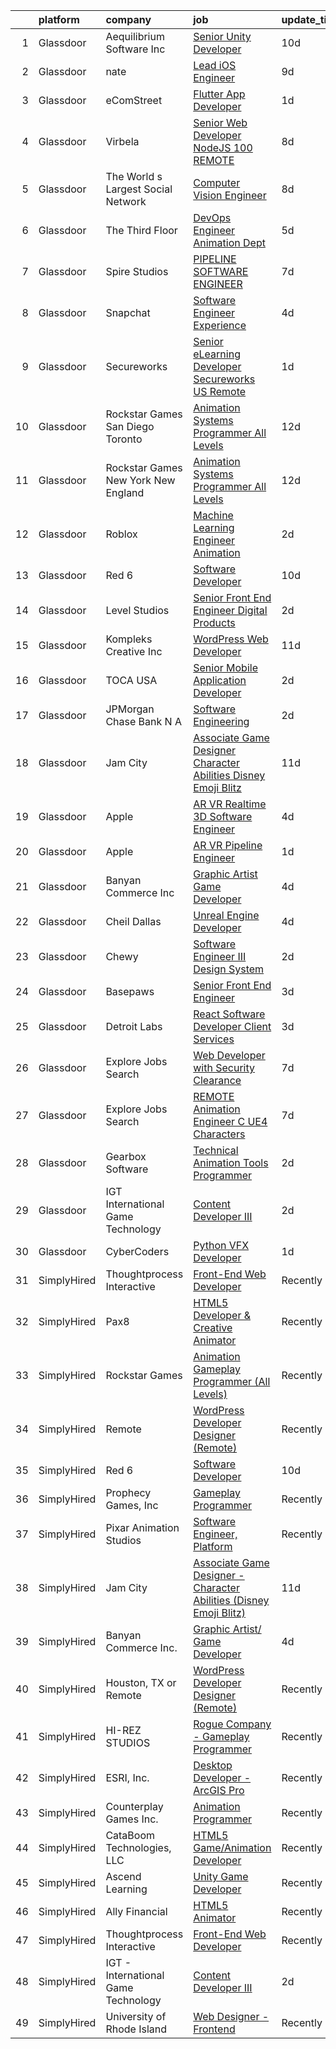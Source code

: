

|    | platform    | company                               | job                                                                                                                                                                                                                                                                                                                                                                                                                                                                                                                                                                                                                                                                                                                                                                                                                                                                                                                                                                                                                                                                                                                                                                                                                                                                                                                                                                     | update_time   | location          |
|---:|:------------|:--------------------------------------|:------------------------------------------------------------------------------------------------------------------------------------------------------------------------------------------------------------------------------------------------------------------------------------------------------------------------------------------------------------------------------------------------------------------------------------------------------------------------------------------------------------------------------------------------------------------------------------------------------------------------------------------------------------------------------------------------------------------------------------------------------------------------------------------------------------------------------------------------------------------------------------------------------------------------------------------------------------------------------------------------------------------------------------------------------------------------------------------------------------------------------------------------------------------------------------------------------------------------------------------------------------------------------------------------------------------------------------------------------------------------|:--------------|:------------------|
|  1 | Glassdoor   | Aequilibrium Software Inc             | [Senior Unity Developer](https://www.glassdoor.com/partner/jobListing.htm?pos=112&ao=1136043&s=58&guid=00000181bdaa8f918b2231218beda293&src=GD_JOB_AD&t=SR&vt=w&ea=1&cs=1_b6d15f23&cb=1656744480964&jobListingId=1007955702190&jrtk=3-0-1g6uql3tr2hei001-1g6uql3ucjoqf800-6a1731a0c97aa529-)                                                                                                                                                                                                                                                                                                                                                                                                                                                                                                                                                                                                                                                                                                                                                                                                                                                                                                                                                                                                                                                                            | 10d           | Remote            |
|  2 | Glassdoor   | nate                                  | [Lead iOS Engineer](https://www.glassdoor.com/partner/jobListing.htm?pos=120&ao=1136043&s=58&guid=00000181bdaa8f918b2231218beda293&src=GD_JOB_AD&t=SR&vt=w&cs=1_fc75ce73&cb=1656744480964&jobListingId=1007956975997&jrtk=3-0-1g6uql3tr2hei001-1g6uql3ucjoqf800-06526f89c955daa9-)                                                                                                                                                                                                                                                                                                                                                                                                                                                                                                                                                                                                                                                                                                                                                                                                                                                                                                                                                                                                                                                                                      | 9d            | New York, NY      |
|  3 | Glassdoor   | eComStreet                            | [Flutter App Developer](https://www.glassdoor.com/partner/jobListing.htm?pos=109&ao=1136043&s=58&guid=00000181bdaa8f918b2231218beda293&src=GD_JOB_AD&t=SR&vt=w&cs=1_61859ff0&cb=1656744480964&jobListingId=1007975688794&jrtk=3-0-1g6uql3tr2hei001-1g6uql3ucjoqf800-7bbed96be77c7c27-)                                                                                                                                                                                                                                                                                                                                                                                                                                                                                                                                                                                                                                                                                                                                                                                                                                                                                                                                                                                                                                                                                  | 1d            | Chicago, IL       |
|  4 | Glassdoor   | Virbela                               | [Senior Web Developer   NodeJS  100  REMOTE ](https://www.glassdoor.com/partner/jobListing.htm?pos=126&ao=1136043&s=58&guid=00000181bdaa8f918b2231218beda293&src=GD_JOB_AD&t=SR&vt=w&cs=1_4e1f2f98&cb=1656744480965&jobListingId=1007959576278&jrtk=3-0-1g6uql3tr2hei001-1g6uql3ucjoqf800-e0a7dd07c48b0da5-)                                                                                                                                                                                                                                                                                                                                                                                                                                                                                                                                                                                                                                                                                                                                                                                                                                                                                                                                                                                                                                                            | 8d            | Houston, TX       |
|  5 | Glassdoor   | The World s Largest Social Network    | [Computer Vision Engineer](https://www.glassdoor.com/partner/jobListing.htm?pos=104&ao=1110586&s=58&guid=00000181bdaa8f918b2231218beda293&src=GD_JOB_AD&t=SR&vt=w&ea=1&cs=1_2397ca1e&cb=1656744480963&jobListingId=1007959309484&cpc=AECEB822CA110EBC&jrtk=3-0-1g6uql3tr2hei001-1g6uql3ucjoqf800-f91bf296f22be02d--6NYlbfkN0DSgjPPcnEdvoK3uuxfISLALE6pB1FR7YSHOr_tSg5_QCn410VK5Ds4bQGcKtrI549F5xEzFGkUcaD9K33LG2vp5YybYRRlQkZ1P4u8dkaX10rPQLGq1oevwC_S4MHkFeola64Xb_Mw8PwpL38EWmczW9zJSmTW0_0rq6if8tQYmyO58_fmAzSc4WUnN89RDbxTsxI8FAT1Q1MBHjvf3ewJCQ1Tw81MDAs89sQ0_KnyFG0wF-ZhE8fkTh9Ag_jM1ovrzgoH7IFg2nmXe-gm0CsMP_bawwCDZbgnZ98NqDf0E7S3WzK33F9Gcak7330S25Tqln3gcj2eOqbvAErJn6SLRUfn8ZJqQ8bcRm3cbXd2EcUmm_Ani-UrSW77BY9-znHfvGHFk0CqSFvjEbrwb6IOlZiC4Wl-qXRu5Bkt2Rki5jvNqncfzus-2Wb_u_v3WOCfjUTNZajwYwPXbtpdw-W3lKseGay37tsXlVbpJ1lWjDB5NH1DLazEqqOdp2TFNKatZlCIZtfq65FpTgDnSNw_zcqRlIEgNKlBJbX5Tk-j0sP_Q8XuXRzCvpDqQGAUSV_Rb3SUg9dtl9EQaxL-TDa2)                                                                                                                                                                                                                                                                                                                                                                                                                     | 8d            | Los Angeles, CA   |
|  6 | Glassdoor   | The Third Floor                       | [DevOps Engineer  Animation Dept  ](https://www.glassdoor.com/partner/jobListing.htm?pos=127&ao=1136043&s=58&guid=00000181bdaa8f918b2231218beda293&src=GD_JOB_AD&t=SR&vt=w&cs=1_896fead5&cb=1656744480965&jobListingId=1007965006849&jrtk=3-0-1g6uql3tr2hei001-1g6uql3ucjoqf800-d5594e4239a66f2d-)                                                                                                                                                                                                                                                                                                                                                                                                                                                                                                                                                                                                                                                                                                                                                                                                                                                                                                                                                                                                                                                                      | 5d            | Los Angeles, CA   |
|  7 | Glassdoor   | Spire Studios                         | [PIPELINE SOFTWARE ENGINEER](https://www.glassdoor.com/partner/jobListing.htm?pos=130&ao=1136043&s=58&guid=00000181bdaa8f918b2231218beda293&src=GD_JOB_AD&t=SR&vt=w&cs=1_ecc0165b&cb=1656744480969&jobListingId=1007961224167&jrtk=3-0-1g6uql3tr2hei001-1g6uql3ucjoqf800-6ff220b5f417c725-)                                                                                                                                                                                                                                                                                                                                                                                                                                                                                                                                                                                                                                                                                                                                                                                                                                                                                                                                                                                                                                                                             | 7d            | Los Angeles, CA   |
|  8 | Glassdoor   | Snapchat                              | [Software Engineer  Experience](https://www.glassdoor.com/partner/jobListing.htm?pos=118&ao=1136043&s=58&guid=00000181bdaa8f918b2231218beda293&src=GD_JOB_AD&t=SR&vt=w&cs=1_c75751cb&cb=1656744480964&jobListingId=1007966580172&jrtk=3-0-1g6uql3tr2hei001-1g6uql3ucjoqf800-72948517541393cd-)                                                                                                                                                                                                                                                                                                                                                                                                                                                                                                                                                                                                                                                                                                                                                                                                                                                                                                                                                                                                                                                                          | 4d            | Los Angeles, CA   |
|  9 | Glassdoor   | Secureworks                           | [Senior eLearning Developer Secureworks   US Remote](https://www.glassdoor.com/partner/jobListing.htm?pos=128&ao=1136043&s=58&guid=00000181bdaa8f918b2231218beda293&src=GD_JOB_AD&t=SR&vt=w&cs=1_d32990eb&cb=1656744480965&jobListingId=1007974487255&jrtk=3-0-1g6uql3tr2hei001-1g6uql3ucjoqf800-755d78615e73ead4-)                                                                                                                                                                                                                                                                                                                                                                                                                                                                                                                                                                                                                                                                                                                                                                                                                                                                                                                                                                                                                                                     | 1d            | Providence, RI    |
| 10 | Glassdoor   | Rockstar Games San Diego   Toronto    | [Animation Systems Programmer  All Levels ](https://www.glassdoor.com/partner/jobListing.htm?pos=113&ao=1136043&s=58&guid=00000181bdaa8f918b2231218beda293&src=GD_JOB_AD&t=SR&vt=w&cs=1_5dcf30c6&cb=1656744480964&jobListingId=1007950728719&jrtk=3-0-1g6uql3tr2hei001-1g6uql3ucjoqf800-9e931be0e57cc988-)                                                                                                                                                                                                                                                                                                                                                                                                                                                                                                                                                                                                                                                                                                                                                                                                                                                                                                                                                                                                                                                              | 12d           | Carlsbad, CA      |
| 11 | Glassdoor   | Rockstar Games New York   New England | [Animation Systems Programmer  All Levels ](https://www.glassdoor.com/partner/jobListing.htm?pos=111&ao=1136043&s=58&guid=00000181bdaa8f918b2231218beda293&src=GD_JOB_AD&t=SR&vt=w&cs=1_820133b0&cb=1656744480964&jobListingId=1007950075293&jrtk=3-0-1g6uql3tr2hei001-1g6uql3ucjoqf800-c95ba7cadc853e58-)                                                                                                                                                                                                                                                                                                                                                                                                                                                                                                                                                                                                                                                                                                                                                                                                                                                                                                                                                                                                                                                              | 12d           | Manhattan         |
| 12 | Glassdoor   | Roblox                                | [Machine Learning Engineer  Animation](https://www.glassdoor.com/partner/jobListing.htm?pos=115&ao=1136043&s=58&guid=00000181bdaa8f918b2231218beda293&src=GD_JOB_AD&t=SR&vt=w&cs=1_a0d9285c&cb=1656744480964&jobListingId=1007971404195&jrtk=3-0-1g6uql3tr2hei001-1g6uql3ucjoqf800-2c45786d963eb6f7-)                                                                                                                                                                                                                                                                                                                                                                                                                                                                                                                                                                                                                                                                                                                                                                                                                                                                                                                                                                                                                                                                   | 2d            | San Mateo, CA     |
| 13 | Glassdoor   | Red 6                                 | [Software Developer](https://www.glassdoor.com/partner/jobListing.htm?pos=103&ao=1110586&s=58&guid=00000181bdaa8f918b2231218beda293&src=GD_JOB_AD&t=SR&vt=w&ea=1&cs=1_d195aa46&cb=1656744480963&jobListingId=1007954506966&cpc=9C4F014304452074&jrtk=3-0-1g6uql3tr2hei001-1g6uql3ucjoqf800-5c4ab0b83e9db3fd--6NYlbfkN0BKgzQyzTF1Q9mOsR1amaS-juVGLjHt5Cdom-gEF9y-xS0Vel0hhr33OUoAFojkZTzCCxyAhIwoQ3SKk3r6crmKD9iTbnHnckuIkOAw5our6bD3BudqyrmfNQD5cy0RhvJxJo-ysTYFanxeGh09IpdfdRulBhDWqkk0Jq2ImeYR9SWRM0iCMeUKtOM3fPJzZTr9_lEe3-hitK_JwTWIUFcRNEqVpQT2DowWN-1EmkjCKAOm9ZqCeW80D7VXiXI1gzXiBg38-y8dh1pvB7bZ35UOGJNj46eO9-atsqS6_le_fd3vW_z_UZ-f5KxraqL5nop1XZ0QUg8vL53Vxu0uqeqAVjiamYBFcYff5pqfi07xtDS6dcd4o-xhT_rrCS80od1NYW1brfiri32m6s3z_-5EPWvAY40bO27S3mUTwGfU8fNgN8UQZNxIfCkh71bl-GHJG7_PKuuJESKY2w7GJ55Chn1K5EV1HBK7T9EkbU1m-Rj0sgg9V5bom0IViqJ99yQ%3D)                                                                                                                                                                                                                                                                                                                                                                                                                                                                                                             | 10d           | Orlando, FL       |
| 14 | Glassdoor   | Level Studios                         | [Senior Front End Engineer  Digital Products](https://www.glassdoor.com/partner/jobListing.htm?pos=119&ao=1136043&s=58&guid=00000181bdaa8f918b2231218beda293&src=GD_JOB_AD&t=SR&vt=w&cs=1_7308b24f&cb=1656744480964&jobListingId=1007972110089&jrtk=3-0-1g6uql3tr2hei001-1g6uql3ucjoqf800-c76a5c5fe2af3c55-)                                                                                                                                                                                                                                                                                                                                                                                                                                                                                                                                                                                                                                                                                                                                                                                                                                                                                                                                                                                                                                                            | 2d            | Dallas, TX        |
| 15 | Glassdoor   | Kompleks Creative  Inc                | [WordPress Web Developer](https://www.glassdoor.com/partner/jobListing.htm?pos=105&ao=1110586&s=58&guid=00000181bdaa8f918b2231218beda293&src=GD_JOB_AD&t=SR&vt=w&ea=1&cs=1_6e6d0866&cb=1656744480963&jobListingId=1007951949433&cpc=3DB599BF2F4828F0&jrtk=3-0-1g6uql3tr2hei001-1g6uql3ucjoqf800-cef96cb07a6042ad--6NYlbfkN0A953Z9EfJZc5Z9y7Wb0NkuJO-5BBnqXCJSieP3bN3oTyWSkGfeYf5lmPyfU-514IfpBeZHRISIo9xWzo8xvUYx1nm89SlsLSKyfGTYseTcN4e7tm4WcDq35SmVIvxfVjZabQ3yfUl_J9e6O4pb2UEyNc-rsBk0ocIFuGB0ugd_edtk3p3vnbqNuhPYH9wQMaRI3OIJGKrVAnJO-o7O403th1Lz2smzfImcmqAlSB1WT4P1_2v96UWlEbgFeAiH8ajoN8t4RMGtBzbZuh0oDhiUmBcl7j56uuYur2xiaHmigldl58P-ccIa65LFIN5yyeLwfxDe-puw-4SQ-gygXGbqlVTNflmLrW4bRU70MYG7PSU1Q397QplQWXOJs2g6D7V-L1sIo2EJdod4VaVpvjnoLecQNumW5cgUy0jaD_cPkIoRpXHq8sPa8qgoo9y8xoT7yhpPVq9E07_GRC-PW-kZxOf1SPhFHPcoRkPuqBWvUPzePtnIdBKgFy1mkDBo9pM%3D)                                                                                                                                                                                                                                                                                                                                                                                                                                                                                                        | 11d           | Durham, NC        |
| 16 | Glassdoor   | TOCA USA                              | [Senior Mobile Application Developer](https://www.glassdoor.com/partner/jobListing.htm?pos=117&ao=1136043&s=58&guid=00000181bdaa8f918b2231218beda293&src=GD_JOB_AD&t=SR&vt=w&ea=1&cs=1_4d7c2c63&cb=1656744480964&jobListingId=1007972151034&jrtk=3-0-1g6uql3tr2hei001-1g6uql3ucjoqf800-c1ec3f5402388a59-)                                                                                                                                                                                                                                                                                                                                                                                                                                                                                                                                                                                                                                                                                                                                                                                                                                                                                                                                                                                                                                                               | 2d            | Costa Mesa, CA    |
| 17 | Glassdoor   | JPMorgan Chase Bank  N A              | [Software Engineering](https://www.glassdoor.com/partner/jobListing.htm?pos=121&ao=1136043&s=58&guid=00000181bdaa8f918b2231218beda293&src=GD_JOB_AD&t=SR&vt=w&cs=1_1abb57d5&cb=1656744480964&jobListingId=1007970014541&jrtk=3-0-1g6uql3tr2hei001-1g6uql3ucjoqf800-377a3630f41f2c6f-)                                                                                                                                                                                                                                                                                                                                                                                                                                                                                                                                                                                                                                                                                                                                                                                                                                                                                                                                                                                                                                                                                   | 2d            | Columbus, OH      |
| 18 | Glassdoor   | Jam City                              | [Associate Game Designer   Character Abilities  Disney Emoji Blitz ](https://www.glassdoor.com/partner/jobListing.htm?pos=122&ao=1136043&s=58&guid=00000181bdaa8f918b2231218beda293&src=GD_JOB_AD&t=SR&vt=w&ea=1&cs=1_a46bc1e6&cb=1656744480968&jobListingId=1007952602160&jrtk=3-0-1g6uql3tr2hei001-1g6uql3ucjoqf800-9823afbd29164a58-)                                                                                                                                                                                                                                                                                                                                                                                                                                                                                                                                                                                                                                                                                                                                                                                                                                                                                                                                                                                                                                | 11d           | Burbank, CA       |
| 19 | Glassdoor   | Apple                                 | [AR VR Realtime 3D Software Engineer](https://www.glassdoor.com/partner/jobListing.htm?pos=107&ao=1110586&s=58&guid=00000181bdaa8f918b2231218beda293&src=GD_JOB_AD&t=SR&vt=w&cs=1_412b32ad&cb=1656744480963&jobListingId=1007967756931&cpc=AC285F3A3ECA6BB0&jrtk=3-0-1g6uql3tr2hei001-1g6uql3ucjoqf800-4806121aec4dd282--6NYlbfkN0BvKrLyj5gPmtZO9T8euul8TCxuuKNOtzRJOomxnwSEodTz2Bc-sPZlbtkML8D-m4pu2NcNAs_Kc2NEh8CThZ9616_LZTY1dZKYSLeqthIwIaV4V8yREmAbG7OXFPG0o0USwSFbce9p6oUBcWVV_0F9uHBt0_SWa4UI5gGY1RfM7YNXCnYt9pN9JVhdZ9ABCezw1_ZH_PKUJXSQBJEFYh18UJBLZ5lhOHXFLLsbU_8lVm_ADR28_eih7OBSsZ6psy8ttMhUyscoZGYfnZXP0dSoatOGnQX58UN_OlfBW1xuNIKo22IsQxWeakFvYgFIsiu9KiucnKbRV3MGpHn14ecaAT7f_EEFulYb0K4VQDhDLyw9NjyrsR_eXqvyjzPdVx60meuJ-sqCJukUdMkQKhdpt-RtYoirGsdcPTvDDQGc_sFW-RAmdDTZqbIqwqZqaMdFJE6tjiZcb7BoSrbGKpov1Ziq_WxtH_DzCTyAvqDOnEPSdS-GTIBfmlUgnDmIYUG7Fo4GfdM9nrZc9lq4w0NQ-hMKylR8o8p8tuVQIsOwlUQfDUnAMgWS8ZrODj99VO3iO8lqT3O_W4tqUKZTci-LbR-alCVir4SbJwuiZJoUWT6EsoV_aah3xLRS6rJIg3xXwpdu8mMf48j_rD5iRwrbEtw5a-JPC75mpk9YSYq16tVxF3lEVsPojriRhDJCdiiDbtyKmkgEYNRhhqnmlbc2WOQQpacG_fWz7pWPJUOxtdU6CYz7xonPWmdW8b9m4_GLrvXWCdbcGUu3IK_gRKAIh-xUUCB7VK5pUnZgHij6aRaaZofYqGVo99hggcw1iCIBEOGP1_cShRJSX01xLY4J6D2eueN2OVGG-4_isEir3sel8AMOl-aexEllQbdDOFH4tnYHj2F_rtfbm0P9jeorVh9hMCTnTZUy9_yumKsKWVuo4_xCywjiIR6Uj8SjQBy7-JG_wYvr7E5gQQLyoNWfU5zDrMI8xww%3D) | 4d            | Boulder, CO       |
| 20 | Glassdoor   | Apple                                 | [AR VR Pipeline Engineer](https://www.glassdoor.com/partner/jobListing.htm?pos=106&ao=1110586&s=58&guid=00000181bdaa8f918b2231218beda293&src=GD_JOB_AD&t=SR&vt=w&cs=1_fc28d8d2&cb=1656744480963&jobListingId=1007972446568&cpc=8795CF9063CD573D&jrtk=3-0-1g6uql3tr2hei001-1g6uql3ucjoqf800-9903d7e89b77dc0a--6NYlbfkN0BvKrLyj5gPmtZO9T8euul8TCxuuKNOtzRJOomxnwSEodTz2Bc-sPZlt2Zgji_QUXEWVZWMiZmYmKSy3wQ7FLJvGu9aVboPlPi7AnS5PdGfOx_xPfqCeqZwb3sN5sK4BdZ5Hs6nZeMisIfxf0uAoycRp7fBD4S6dHicStEinkhGtvUHUqJ3dMGx3FTMZIYog9xluYRcJGNyei0LpsXcZ8_RZ4GyAT0Tf4DIFq29vhNTbhyx4sjP4ybNpaJOlXAMuNb8GBbMi3PZYBQuTqv9UJQn0MUrTRLz-pa_aDlIwNSObZSsiREh3BpqBinse4o76fZ3vQE_RR5dPtinpXWy1DFntM4ne2geO1z0JvR6vRMpeBxfLjcEJzkPDtd717aBVWZUgfKqyCQMrq8B1hO_hfv_PrFeTvlH1PPcrVVbKZgYpWQbMNM_JSq_4nCaTtQLsAO7zl0vja2HAkv561f7DWZJCNj3ji_i62kM3QBHjOY2gd03vowdHdSnwrSn5RW-U__umy9-tcAlHitxc2b1PgJy51GFwsjSOL3ejzun3Hwh1OHDUXpUq20sAmMPmLbAmasD80R7WnrJ8fMy6x_RVYLTZS9rflzmFG9xcaTgYHS_oSrH6HH8H3IOGUjsk2Kn9Fk_iqBU06r9m9biGGCH2CC7CBYYx1spQt34knCs9DegV0XlEpwpFV5gxj8UqeNbnjpgUQ72Mn3XQa7posSEdtsBwJkDbYtA_gMJNMr3VChR6mi1_Ih93nXUK-5Xz4NhQ_fRVOnXfFuaBMRwtksTR2znqc2kxXV3A7d75kOLztR9AVmYHEaMl9T3u6q0_eApAJmVPhicQPhIBv_YuYQV7kHZEzB5EwuO6lwvt35ZWvrZxRjxFAIJskdVVbaWTloQ2rx_qN3HwAk1HTdAdyRt8KXpCjpqnNCl0mTW_zbXXsTZ62u5zoUkDRgCmlc4dxL7ZdbSXBtFk0rzAw%3D%3D)                               | 1d            | Cupertino, CA     |
| 21 | Glassdoor   | Banyan Commerce Inc                   | [Graphic Artist  Game Developer](https://www.glassdoor.com/partner/jobListing.htm?pos=101&ao=1110586&s=58&guid=00000181bdaa8f918b2231218beda293&src=GD_JOB_AD&t=SR&vt=w&ea=1&cs=1_79ada65d&cb=1656744480963&jobListingId=1007966212509&cpc=D2A6DBF304636DC4&jrtk=3-0-1g6uql3tr2hei001-1g6uql3ucjoqf800-197112c6e9a1d03a--6NYlbfkN0AJ9YajiwAf1_6xm8q8dI6Igxc08os5d78_r09uaRSAcwDDgENtzZlxIlgk5fZjk8b79_cvS0WPZXWA0PDif8QNjHVJWJ1bgmPXMRZRJN5Fx6aA07oco2YrbnfK_Y3t74HhDjPSMiooXeCJjtqQHEKI3sRU6U3ANILjFi8teRAqs0OBy6B1j9HqNJYR5DHVCQ-VXUmy1-pwCL_4lRYofzLEmhOtCQ_OJZcGYFSkIhQFdL-O2SYuuOZCspuDlB_mFJ6mgW0MZf0ZSwvQQWT5gWQtLfkiMjMmRkj8-PTbo8y0RtaoOZS8xJ0B3swImMqo91xDIEpJ74bYUHpyoUQiXZ0TJvlhzoH9uTAqKhJjA9AZlLfBMPLj_eUIbE39cFD7cT1pPBPMoJMftaYXngqEjIHtxJyQCy3GUP_qh_rwizHJxlkZ5mJxAet55sMK714m5LtHlqTXHyuxa0MO556IXZfzfMkxgWYNasAYkdScXQ-JmG_70Or9SmZXjtVvWcTXJu4ThRQhMfCSKQ%3D%3D)                                                                                                                                                                                                                                                                                                                                                                                                                                                                                   | 4d            | Pompano Beach, FL |
| 22 | Glassdoor   | Cheil Dallas                          | [Unreal Engine Developer](https://www.glassdoor.com/partner/jobListing.htm?pos=124&ao=1136043&s=58&guid=00000181bdaa8f918b2231218beda293&src=GD_JOB_AD&t=SR&vt=w&ea=1&cs=1_8231522b&cb=1656744480965&jobListingId=1007967314074&jrtk=3-0-1g6uql3tr2hei001-1g6uql3ucjoqf800-4031e959ae6bbf24-)                                                                                                                                                                                                                                                                                                                                                                                                                                                                                                                                                                                                                                                                                                                                                                                                                                                                                                                                                                                                                                                                           | 4d            | Plano, TX         |
| 23 | Glassdoor   | Chewy                                 | [Software Engineer III  Design System](https://www.glassdoor.com/partner/jobListing.htm?pos=129&ao=1136043&s=58&guid=00000181bdaa8f918b2231218beda293&src=GD_JOB_AD&t=SR&vt=w&cs=1_ed6682ce&cb=1656744480969&jobListingId=1007971263294&jrtk=3-0-1g6uql3tr2hei001-1g6uql3ucjoqf800-e20c7bcde2f505b9-)                                                                                                                                                                                                                                                                                                                                                                                                                                                                                                                                                                                                                                                                                                                                                                                                                                                                                                                                                                                                                                                                   | 2d            | Bellevue, WA      |
| 24 | Glassdoor   | Basepaws                              | [Senior Front End Engineer](https://www.glassdoor.com/partner/jobListing.htm?pos=123&ao=1136043&s=58&guid=00000181bdaa8f918b2231218beda293&src=GD_JOB_AD&t=SR&vt=w&cs=1_0aaa7cee&cb=1656744480965&jobListingId=1007969173012&jrtk=3-0-1g6uql3tr2hei001-1g6uql3ucjoqf800-ea886fd0ff051bb9-)                                                                                                                                                                                                                                                                                                                                                                                                                                                                                                                                                                                                                                                                                                                                                                                                                                                                                                                                                                                                                                                                              | 3d            | Remote            |
| 25 | Glassdoor   | Detroit Labs                          | [React Software Developer   Client Services](https://www.glassdoor.com/partner/jobListing.htm?pos=110&ao=1136043&s=58&guid=00000181bdaa8f918b2231218beda293&src=GD_JOB_AD&t=SR&vt=w&cs=1_230b4b73&cb=1656744480964&jobListingId=1007969229379&jrtk=3-0-1g6uql3tr2hei001-1g6uql3ucjoqf800-8b2b00736501c15a-)                                                                                                                                                                                                                                                                                                                                                                                                                                                                                                                                                                                                                                                                                                                                                                                                                                                                                                                                                                                                                                                             | 3d            | Remote            |
| 26 | Glassdoor   | Explore Jobs Search                   | [Web Developer with Security Clearance](https://www.glassdoor.com/partner/jobListing.htm?pos=114&ao=1136043&s=58&guid=00000181bdaa8f918b2231218beda293&src=GD_JOB_AD&t=SR&vt=w&cs=1_1394f54a&cb=1656744480964&jobListingId=1007961450913&jrtk=3-0-1g6uql3tr2hei001-1g6uql3ucjoqf800-7bc8de646e8c788e-)                                                                                                                                                                                                                                                                                                                                                                                                                                                                                                                                                                                                                                                                                                                                                                                                                                                                                                                                                                                                                                                                  | 7d            | Albuquerque, NM   |
| 27 | Glassdoor   | Explore Jobs Search                   | [REMOTE   Animation Engineer   C    UE4  Characters](https://www.glassdoor.com/partner/jobListing.htm?pos=116&ao=1136043&s=58&guid=00000181bdaa8f918b2231218beda293&src=GD_JOB_AD&t=SR&vt=w&cs=1_0832731e&cb=1656744480964&jobListingId=1007961449654&jrtk=3-0-1g6uql3tr2hei001-1g6uql3ucjoqf800-78c61812c99a2118-)                                                                                                                                                                                                                                                                                                                                                                                                                                                                                                                                                                                                                                                                                                                                                                                                                                                                                                                                                                                                                                                     | 7d            | Boston, MA        |
| 28 | Glassdoor   | Gearbox Software                      | [Technical Animation Tools Programmer](https://www.glassdoor.com/partner/jobListing.htm?pos=125&ao=1136043&s=58&guid=00000181bdaa8f918b2231218beda293&src=GD_JOB_AD&t=SR&vt=w&ea=1&cs=1_4e027ddc&cb=1656744480965&jobListingId=1007970248259&jrtk=3-0-1g6uql3tr2hei001-1g6uql3ucjoqf800-132d0b86da67f1fe-)                                                                                                                                                                                                                                                                                                                                                                                                                                                                                                                                                                                                                                                                                                                                                                                                                                                                                                                                                                                                                                                              | 2d            | Frisco, TX        |
| 29 | Glassdoor   | IGT   International Game Technology   | [Content Developer III](https://www.glassdoor.com/partner/jobListing.htm?pos=102&ao=1110586&s=58&guid=00000181bdaa8f918b2231218beda293&src=GD_JOB_AD&t=SR&vt=w&ea=1&cs=1_9f147394&cb=1656744480963&jobListingId=1007971098258&cpc=71532419B2302243&jrtk=3-0-1g6uql3tr2hei001-1g6uql3ucjoqf800-e16d4a7645c50906--6NYlbfkN0C3FGiAGKMufg06vyvXEyGw-21Rz5inohOPof25eO8swrw6TWRIst41YXjqp7YQq9452rKQDxCCV_IA1_XZE23ZbYQJ3O1O-r__jclhSxkrY9Cg6mYeOX6R5kzK4-ftdYp9aaexOnM-pzt6awK5qX_w3w1P0nLQUHhl3_aWO13E54bDWCyN6K6GtcSarFXEkwoOQYi3Lv9NYKDM3MB4-3-zFp35YxBedK5Fs4FLMU8IpZwpOjPotzKLw0ksRB4BfQVpHPadamF2Y53M0lSCHDCngZFIuHNR-P7zLi4o7ZvSQxcuYHK6P-m5WKXkn5Ezu-arPV6Bud-LnS7icDnJ0yoaUQImouvKCbWSokMLZkZL5CypQX_r3pBWvmO6WYSm1d3PZ7Bs8MCXtu8mc6_rhmjuR-7Mz-ESyU2bkFBEwr4VhTGMCrk8GFzFlrXWo0_GAhY55w_mgVm0crgMPgTTlcF0bpUdO7Jv1wj6xfxP9gvTJcIlYoZxCs3UNBzwRDO4MIqISITCsLq21PuweKhNMiZk)                                                                                                                                                                                                                                                                                                                                                                                                                                                                                        | 2d            | Remote            |
| 30 | Glassdoor   | CyberCoders                           | [Python VFX Developer](https://www.glassdoor.com/partner/jobListing.htm?pos=108&ao=1110586&s=58&guid=00000181bdaa8f918b2231218beda293&src=GD_JOB_AD&t=SR&vt=w&ea=1&cs=1_9ea75c43&cb=1656744480964&jobListingId=1007974916955&cpc=8795CF9063CD573D&jrtk=3-0-1g6uql3tr2hei001-1g6uql3ucjoqf800-b783b456dc20f404--6NYlbfkN0CpFJQzrgRR8WqXWK1qKKEqALWJw739KlKqr2H-MSI4eoBlI4EFrmor2FYZMP3muM2QRV5nruVsIqAo83qUygwU-bgOhLH_OgDowbfzMSXVKY1QuXZ4wnoikAnOhCTz50QfWEKQx0acaOcR4Wfy-zr0JUDhEjS6F0wjLcT8A0jEbOtuvhkGyJv7dt5TkDtk1qXjC5swU1z9qcFtXJVpup15ouErIkfTsAQH8qtxa6qLLyCuNpZe3N8mUWpT7kURy5oxagGgxSxojKlvy1i0viTSPMXlTM7aGplwQ9Pr2F7TF6TGFoXgpJrxp5XTezt8Ti8Sy2oX60mIXW8jaMY9pG_Nj-PoMmO8YfIQGVvlvgCAyfKWjcar-k8XIYee6dgf8HhNvKJnMHG30BUpY23-CbyV9_JsBIMafWykknXuDgNV5CijbERbJHVOSRjWpGIHKpVzEQBV0xgqaMLGdNYJQCULi_XmAGvTjrBJa_dZggXcbFlOPowRDhZiT6qU0azI1G6b4E2nYDiWrvk3cANAVr9XuZyAo9otZo_lojCZH2Sx_nZqyVXBLKfSg4MOdy2Sryfldbzlifr-E61lz1TuVJYvULyYib9PgUHMRoNqCGKTCJgqGojaFZxGs67edQFWP5cFkncC7VwoaZdNYd6YIWiQ2DQ65pRHz54mdpuupmfLIO-oeD1H42VAdaxss0srRQJb2ebBbeWIHCWo1mTAZn_Cbdj7dTBRgeYJjiWYcBGw95Vz4JfpsLBklwP-oXCd9Sp-5jAJ1lkSKJE64lZDKZaHpwnhUhCur0YjyqHDF1WHdQVYxOKiayoK38jYE_234ojU0rQjZEGIhn0-vRbDvh9_0weLVSPVK2SdVoD99PmkOWBoXcNFKuWTSCcnZVLShyXu0F5mTaAUogfRowIt3vRRkP2yC7zPQgc2Qn6X7XP3i9jY50bRse4mYPmhIV_yrpaRjILF5j8JoCrb7PpWSYlB)                         | 1d            | Burbank, CA       |
| 31 | SimplyHired | Thoughtprocess Interactive            | [Front-End Web Developer](https://www.simplyhired.com/job/lb0LrEmJuu-febCtCDvKUu2SKeX2KrxDZ5wUbtHaxXSmTUy-rb90nQ?q=animation+developer)                                                                                                                                                                                                                                                                                                                                                                                                                                                                                                                                                                                                                                                                                                                                                                                                                                                                                                                                                                                                                                                                                                                                                                                                                                 | Recently      | St. Louis, MO     |
| 32 | SimplyHired | Pax8                                  | [HTML5 Developer & Creative Animator](https://www.simplyhired.com/job/DcI9boA9QAGhvEhJ0nrKDcXbjJdV-Xc9RNA8XU8-WgXmrk0-CIjjnA?q=animation+developer)                                                                                                                                                                                                                                                                                                                                                                                                                                                                                                                                                                                                                                                                                                                                                                                                                                                                                                                                                                                                                                                                                                                                                                                                                     | Recently      | Denver, CO        |
| 33 | SimplyHired | Rockstar Games                        | [Animation Gameplay Programmer (All Levels)](https://www.simplyhired.com/job/1pSEzXWP6p8ML9piAakVgJAIWzA9LrjPxi3CLE-MLJDKJMG2jk5IcQ?q=animation+developer)                                                                                                                                                                                                                                                                                                                                                                                                                                                                                                                                                                                                                                                                                                                                                                                                                                                                                                                                                                                                                                                                                                                                                                                                              | Recently      | Carlsbad, CA      |
| 34 | SimplyHired | Remote                                | [WordPress Developer Designer (Remote)](https://www.simplyhired.com/job/vCmXXL4JGKGV5eNVuHA7oB8PSm-NsHdC9WQISU8OzQ6fl4_GaHZp9A?q=animation+developer)                                                                                                                                                                                                                                                                                                                                                                                                                                                                                                                                                                                                                                                                                                                                                                                                                                                                                                                                                                                                                                                                                                                                                                                                                   | Recently      | United States     |
| 35 | SimplyHired | Red 6                                 | [Software Developer](https://www.simplyhired.com/job/qPPHcBx3rNtd56IR_9uAfBeqB8e5_IDa0gyE6jkC60g9MknUOhQxwQ?q=animation+developer)                                                                                                                                                                                                                                                                                                                                                                                                                                                                                                                                                                                                                                                                                                                                                                                                                                                                                                                                                                                                                                                                                                                                                                                                                                      | 10d           | Orlando, FL       |
| 36 | SimplyHired | Prophecy Games, Inc                   | [Gameplay Programmer](https://www.simplyhired.com/job/h3wUc9X_Z8b0Ki14jhmQPrC6-Z6F0zpN31akjwQSclpj6kHATp-uDQ?q=animation+developer)                                                                                                                                                                                                                                                                                                                                                                                                                                                                                                                                                                                                                                                                                                                                                                                                                                                                                                                                                                                                                                                                                                                                                                                                                                     | Recently      | Alpharetta, GA    |
| 37 | SimplyHired | Pixar Animation Studios               | [Software Engineer, Platform](https://www.simplyhired.com/job/skxTPaLu9_6CYJMNEj-6V8IgLdR5ruEc6_CYauwEv8qUKF-bZj8kng?q=animation+developer)                                                                                                                                                                                                                                                                                                                                                                                                                                                                                                                                                                                                                                                                                                                                                                                                                                                                                                                                                                                                                                                                                                                                                                                                                             | Recently      | Emeryville, CA    |
| 38 | SimplyHired | Jam City                              | [Associate Game Designer - Character Abilities (Disney Emoji Blitz)](https://www.simplyhired.com/job/2o_W10WcC3hrsK6JEr-9vzgSbF-hX_Bl2zY_O39I3IRNjb4XBrKHtA?q=animation+developer)                                                                                                                                                                                                                                                                                                                                                                                                                                                                                                                                                                                                                                                                                                                                                                                                                                                                                                                                                                                                                                                                                                                                                                                      | 11d           | Burbank, CA       |
| 39 | SimplyHired | Banyan Commerce Inc.                  | [Graphic Artist/ Game Developer](https://www.simplyhired.com/job/VwjyPnwKl6eTP3NKXkqNf1K3VwLfAnQn-BHuTEdmR_MxUbpQm1wp4A?q=animation+developer)                                                                                                                                                                                                                                                                                                                                                                                                                                                                                                                                                                                                                                                                                                                                                                                                                                                                                                                                                                                                                                                                                                                                                                                                                          | 4d            | Pompano Beach, FL |
| 40 | SimplyHired | Houston, TX or Remote                 | [WordPress Developer Designer (Remote)](https://www.simplyhired.com/job/h5NIRqnG6nzwtBLlFlrT64773r4CAOGZWfW6vATD8Z8CzAc7NchDIg?q=animation+developer)                                                                                                                                                                                                                                                                                                                                                                                                                                                                                                                                                                                                                                                                                                                                                                                                                                                                                                                                                                                                                                                                                                                                                                                                                   | Recently      | The Woodlands, TX |
| 41 | SimplyHired | HI-REZ STUDIOS                        | [Rogue Company - Gameplay Programmer](https://www.simplyhired.com/job/LsNry-p6gnu1TIEZmUo6I8aV0PTXE3Z5_Z4722fobj5x-RZGMaivJA?q=animation+developer)                                                                                                                                                                                                                                                                                                                                                                                                                                                                                                                                                                                                                                                                                                                                                                                                                                                                                                                                                                                                                                                                                                                                                                                                                     | Recently      | Remote            |
| 42 | SimplyHired | ESRI, Inc.                            | [Desktop Developer - ArcGIS Pro](https://www.simplyhired.com/job/Pn0jlgPOSBBY-nMbXrtFeV4yvqyMnKMGCwWZz4L1Vtp9irTKUDf2Rg?q=animation+developer)                                                                                                                                                                                                                                                                                                                                                                                                                                                                                                                                                                                                                                                                                                                                                                                                                                                                                                                                                                                                                                                                                                                                                                                                                          | Recently      | Remote            |
| 43 | SimplyHired | Counterplay Games Inc.                | [Animation Programmer](https://www.simplyhired.com/job/ja01lGWLinKLuR563KA6A4U8WQhuf1FHnXZkvmF_Ju9Z07Y3VkVtsQ?q=animation+developer)                                                                                                                                                                                                                                                                                                                                                                                                                                                                                                                                                                                                                                                                                                                                                                                                                                                                                                                                                                                                                                                                                                                                                                                                                                    | Recently      | Remote            |
| 44 | SimplyHired | CataBoom Technologies, LLC            | [HTML5 Game/Animation Developer](https://www.simplyhired.com/job/rcD9kqRruTFu3sLPN7RcYmKqhwYda35Xkfl4DXnDIh1VgwPtoMUoDw?q=animation+developer)                                                                                                                                                                                                                                                                                                                                                                                                                                                                                                                                                                                                                                                                                                                                                                                                                                                                                                                                                                                                                                                                                                                                                                                                                          | Recently      | Richardson, TX    |
| 45 | SimplyHired | Ascend Learning                       | [Unity Game Developer](https://www.simplyhired.com/job/UJibuiY8z8SmCJ184Pj_LwEiKvRX2fBJeru3WbSLeP7-7lMaYVv4PQ?q=animation+developer)                                                                                                                                                                                                                                                                                                                                                                                                                                                                                                                                                                                                                                                                                                                                                                                                                                                                                                                                                                                                                                                                                                                                                                                                                                    | Recently      | Leawood, KS       |
| 46 | SimplyHired | Ally Financial                        | [HTML5 Animator](https://www.simplyhired.com/job/nALAXYnSAULwPR4KKgCZeqMUxMlWYaSjM_gmb7Oh6XqDXaVFXYnmZg?q=animation+developer)                                                                                                                                                                                                                                                                                                                                                                                                                                                                                                                                                                                                                                                                                                                                                                                                                                                                                                                                                                                                                                                                                                                                                                                                                                          | Recently      | Charlotte, NC     |
| 47 | SimplyHired | Thoughtprocess Interactive            | [Front-End Web Developer](https://www.simplyhired.com/job/lb0LrEmJuu-febCtCDvKUu2SKeX2KrxDZ5wUbtHaxXSmTUy-rb90nQ?q=animation+developer)                                                                                                                                                                                                                                                                                                                                                                                                                                                                                                                                                                                                                                                                                                                                                                                                                                                                                                                                                                                                                                                                                                                                                                                                                                 | Recently      | St. Louis, MO     |
| 48 | SimplyHired | IGT - International Game Technology   | [Content Developer III](https://www.simplyhired.com/job/W5tax5u4KwYNlZ_MqpDmNy92u5MZfc7UEVWwAoh9u975BIOq-C6Hag?q=animation+developer)                                                                                                                                                                                                                                                                                                                                                                                                                                                                                                                                                                                                                                                                                                                                                                                                                                                                                                                                                                                                                                                                                                                                                                                                                                   | 2d            | Remote            |
| 49 | SimplyHired | University of Rhode Island            | [Web Designer - Frontend](https://www.simplyhired.com/job/UeXYsDgTZ8Ll_HStcMwcjEqZsDuZwjVyKJgvrGDW_2dzXTECvAkxxg?q=animation+developer)                                                                                                                                                                                                                                                                                                                                                                                                                                                                                                                                                                                                                                                                                                                                                                                                                                                                                                                                                                                                                                                                                                                                                                                                                                 | Recently      | Kingston, RI      |